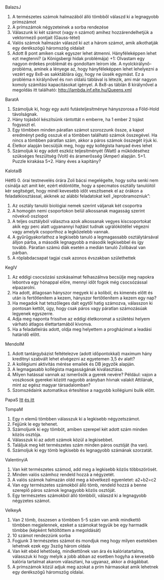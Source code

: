 BalazsJ

1. A természetes számok halmazából álló tömbből válaszd ki a legnagyobb prímszámot 
2. A prímszámok négyzeteinek a sorba rendezése 
3. Válaszunk ki két számot (vagy n számot) amihez hozzárendelhetjük a vektormező pontjait (Gauss-tétel)
4. Valós számok halmazán válaszd ki azt a három számot, amik alkothatják egy derékszögű háromszög oldalait
5. Adott 8 pont amiken csak egyszer lehet átmenni. Hányféleképpen lehet ezt megtenni? (a Königsbergi hidak problémája)
+1: Olvastam egy nagyon érdekes problémát és gondoltam leírom ide. A nyolckirálynő-probléma, aminek a lényege az, hogy hányféleképpen lehet lehelyezni a vezért egy 8x8-as sakktáblára úgy, hogy ne üssék egymást. Ez a probléma n királynővel és nxn oldalú táblával is létezik, ami már nagyon komoly számítási kapacitásokat igényel. 
A 8x8-as táblán 8 királynővel a megoldás itt található: http://lambda.inf.elte.hu/Queens.xml

BaratA

1. Számoljuk ki, hogy egy autó futásteljesítménye hányszorosa a Föld-Hold távolságnak.
2. Hány tojásból készítsünk rántottát n emberre, ha 1 ember 2 tojást fogyaszt el.
3. Egy tömbben minden páratlan számot szorozzunk össze, a kapot eredményt pedig osszuk el a tömbben található számok összegével. Ha nincs a tömbben páratlan szám, akkor a páros számok összegét írjuk ki.
4. Életkor alapján becsüljük meg, hogy egy kollégista hanyad éves lehet
5. Számoljuk ki egy adott eszköz teljesítményét (Watt) a működéséhez szükséges feszültség (Volt) és áramerősség (Amper) alapján.
5+1. Puzzle kirakása
5+2. Hány éves a kapitány?

KalotaiB

Hétfő 0. órai testnevelés órára Zoli bácsi megelégelte, hogy soha senki nem csinálja azt amit kér, ezért eldöntötte, hogy a specmatos osztálly tanulóitól kér segítséget, hogy minél kevesebb időt veszítsenek el az órákon a feladatkiosztással, akiknek az alábbi feladatokat kell „leprobramozniuk”:
1. Az osztály tanulói biológiai nemek szerint váljanak két csoportra
2. A homogén nemi csoportokon belül alkossanak magasság szerint növekvő oszlopot
3. A teljes osztályból választva azok alkossanak vegyes kiscsoportokat akik egy perc alatt ugyanannyi hajtást tudnak ugrálókötéllel végezni vagy amelyik csoporthoz a legközelebb vannak.
4. A gyűrűgyakorlathoz a legkisebb tanuló a legmagassabb osztálytársával álljon párba, a második legnagyobb a második legkisebbel és így tovább. Páratlan számú diák esetén a medián tanuló Zolibával van párban.
5. A röplabdacsapat tagjai csak azonos évszakban születhettek

KeglV

1.	Az eddigi csocsózási szokásaimat felhaszálnva becsülje meg napokra lebontva egy hónappal előre, mennyi időt fogok még csocsózással elpazarolni.
2.	Ha adott, átlagosan hányszor megyek ki a koliból, és kimenés előtt és után is fertőtlenítem a kezem, hányszor fertőtlenítem a kezem egy nap?
3.	Ha megadok hat tetszőleges dalt egytől hatig számozva, válasszon ki pontosan kettőt, úgy, hogy csak páros vagy páratlan számozásúak legyenek egyszerre. 
4.	Adja meg naponta frissítve az eddigi életkoromat a születési helyem várható átlagos élettartamából kivonva.
5.	Ha a feladatleírás adott, oldja meg helyettem a progházimat a leadási határidő előtt.

MendolM

1. Adott tantárgybázist feltételezve (adott időpontokkal) maximum hány kreditnyi szabvált lehet elvégezni az egyetemen 3,5 év alatt?
2. A kollégiumi aktivitás mérése emailek és DB jegyzők alapján.
3. A legmagasabb kollégista magasságának kiválasztása.
4. Milyen hatással vannak az ismerősök a gyerek nevére? Például: vajon a voszkosok gyerekei között nagyobb arányban hívnak valakit Attilának, mint az egész magyar társadalomban?
5. Szomszédaink automatikus értesítése a nagyobb kollégiumi bulik előtt.

PapaS
[Itt](https://github.com/Rajk-Prog1/prog1_2020_fall/blob/master/Members/PapS/02_specification_pairing/I_1.jpeg)
[és itt](https://github.com/Rajk-Prog1/prog1_2020_fall/blob/master/Members/PapS/02_specification_pairing/I_2.jpeg)

TompaM

1. Egy n elemű tömbben válasszuk ki a legkisebb négyzetszámot.
2. Fejjünk le egy tehenet.
3. Számoljunk ki egy tömböt, amiben szerepel két adott szám minden közös osztója.
4. Válasszuk ki az adott számok közül a legkisebbet.
5. Találjuk meg két természetes szám minden páros osztóját (ha van).
6. Számoljuk ki egy tömb legkisebb és legnagyobb számának szorzatát. 

ValentinyiA

1. Van két természetes számod, add meg a legkisebb közös többszörösét. 
2. Minden valós számhoz rendeld hozzá a négyzetét.
3. A valós számok halmazán oldd meg a következő egyenletet: a2+b2=c2
4. Van egy természetes számokból álló tömb, rendeld hozzá a benne szereplő páros számok legnagyobb közös osztóját.
5. Egy természetes számokból álló tömbből, válaszd ki a legnagyobb négyzetes számot.

VelkeyA

1. Van 2 tömb, összesen a tömbben 5-5 szám van amik mindkettő tömbben megjelennek, ezeket a számokat tegyük be egy harmadik tömbbe (képként feltöltöttem a megoldását)
2. 10 számot rendezzünk sorba
3. Fogjunk 3 természetes számot és mondjuk meg hogy milyen esetekben lehetnek ezek egy 3szög három oldala
4. Van két ebéd lehetőség, mindkettőnek van ára és kalóriatartalma, válasszuk ki hogy melyik a jobb abban az esetben hogyha a kevesebb kalória tartalmat akarom választani, ha ugyanaz, akkor a drágábbat.
5. A prímszámok közül adjuk meg azokat a prím hármasokat amik lehetnek egy derékszögű háromszög oldalai.



